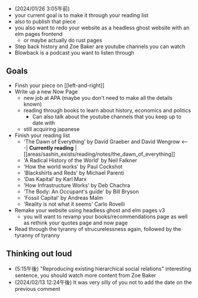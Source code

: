 - (2024/01/26 3:05午前)
- your current goal is to make it through your reading list
- also to publish that piece
- you also want to redo your website as a headless ghost website with an elm pages frontend
  - or maybe actually do rust pages
- Step back history and Zoe Baker are youtube channels you can watch
- Blowback is a podcast you want to listen through

## Goals
- Finsh your piece on [[left-and-right]]
- Write up a new Now Page
  - new job at APA (maybe you don't need to make all the details known)
  - reading through books to learn about history, economics and politics
    - Can also talk about the youtube channels that you keep up to date with
  - still acquiring japanese
- Finish your reading list
  - 'The Dawn of Everything' by David Graeber and David Wengrow <---| **Currently reading** | [[areas/sashin_exists/reading/notes/the_dawn_of_everything]]
  - 'A Radical History of the World' by Neil Falkner
  - 'How the world works' by Paul Cockshot
  - 'Blackshirts and Reds' by Michael Parenti
  - 'Das Kapital' by Karl Marx
  - 'How Infrastructure Works' by Deb Chachra
  - 'The Body: An Occupant's guide' by Bill Bryson
  - 'Fossil Capital' by Andreas Malm
  - 'Reality is not what it seems' Carlo Rovelli
- Remake your website using headless ghost and elm pages v3
  - you will want to revamp your books/recommendations page as well as rethink your quotes page and now page
- Read through the tyranny of strucurelessness again, followed by the tyranny of tyranny


## Thinking out loud
- (5:15午後) "Reproducing existing hierarchical social relations" interesting sentence, you should watch more content from Zoe Baker
- (2024/02/13 12:24午後) It was very silly of you not to add the date on the previous comment

